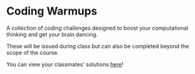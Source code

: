 # Coding Warmups

A collection of coding challenges designed to boost your computational thinking and get your brain dancing.

These will be issued during class but can also be completed beyond the scope of the course.

You can view your classmates' solutions [here](https://docs.google.com/spreadsheets/d/1X7jloq3rC2WqzfyHEqDZgdOPjTGIglqY6WSGb3vrLzE/edit?usp=sharing)!
